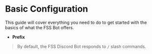 # Basic Configuration

This guide will cover everything you need to do to get started with the basics of what the FSS Bot offers.

- **Prefix**

> By default, the FSS Discord Bot responds to ``/`` slash commands.
